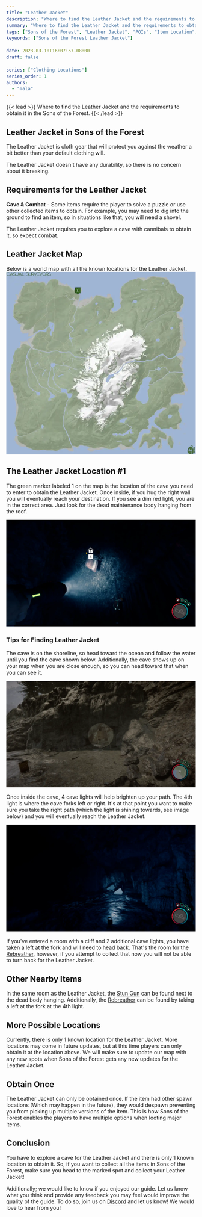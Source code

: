 ```yaml
---
title: "Leather Jacket"
description: "Where to find the Leather Jacket and the requirements to obtain it in the Sons of the Forest."
summary: "Where to find the Leather Jacket and the requirements to obtain it. Click here to learn more about it!"
tags: ["Sons of the Forest", "Leather Jacket", "POIs", "Item Location", "Map"]
keywords: ["Sons of the Forest Leather Jacket"]

date: 2023-03-10T16:07:57-08:00
draft: false

series: ["Clothing Locations"]
series_order: 1
authors:
  - "mala"
---
```


{{< lead >}}
Where to find the Leather Jacket and the requirements to obtain it in the Sons of the Forest.
{{< /lead >}}

## Leather Jacket in Sons of the Forest
The Leather Jacket is cloth gear that will protect you against the weather a bit better than your default clothing will. 

The Leather Jacket doesn't have any durability, so there is no concern about it breaking.

## Requirements for the Leather Jacket
**Cave & Combat** - Some items require the player to solve a puzzle or use other collected items to obtain. For example, you may need to dig into the ground to find an item, so in situations like that, you will need a shovel. 

The Leather Jacket requires you to explore a cave with cannibals to obtain it, so expect combat. 

## Leather Jacket Map
Below is a world map with all the known locations for the Leather Jacket.
![Sons of the Forest Leather Jacket Map Location](img/map.webp)

## The Leather Jacket Location #1
The green marker labeled 1 on the map is the location of the cave you need to enter to obtain the Leather Jacket. Once inside, if you hug the right wall you will eventually reach your destination. If you see a dim red light, you are in the correct area. Just look for the dead maintenance body hanging from the roof.

![Sons of the Forest Leather Jacket](featured.webp)

### Tips for Finding Leather Jacket
The cave is on the shoreline, so head toward the ocean and follow the water until you find the cave shown below. Additionally, the cave shows up on your map when you are close enough, so you can head toward that when you can see it. 

![Sons of the Forest Leather Jacket Cave](img/caveentrance.webp)

Once inside the cave, 4 cave lights will help brighten up your path. The 4th light is where the cave forks left or right. It's at that point you want to make sure you take the right path (which the light is shining towards, see image below) and you will eventually reach the Leather Jacket. 

![Sons of the Forest Leather Jacket 4th Light](img/fourthlight.webp)

If you've entered a room with a cliff and 2 additional cave lights, you have taken a left at the fork and will need to head back. That's the room for the [Rebreather](/sons-of-the-forest/guides/rebreather/), however, if you attempt to collect that now you will not be able to turn back for the Leather Jacket.

## Other Nearby Items 
In the same room as the Leather Jacket, the [Stun Gun](/sons-of-the-forest/guides/stun-gun/) can be found next to the dead body hanging. Additionally, the [Rebreather](/sons-of-the-forest/guides/rebreather/) can be found by taking a left at the fork at the 4th light. 

## More Possible Locations
Currently, there is only 1 known location for the Leather Jacket. More locations may come in future updates, but at this time players can only obtain it at the location above.
We will make sure to update our map with any new spots when Sons of the Forest gets any new updates for the Leather Jacket.

## Obtain Once
The Leather Jacket can only be obtained once. If the item had other spawn locations (Which may happen in the future), they would despawn preventing you from picking up multiple versions of the item. This is how Sons of the Forest enables the players to have multiple options when looting major items. 

## Conclusion
You have to explore a cave for the Leather Jacket and there is only 1 known location to obtain it. So, if you want to collect all the items in Sons of the Forest, make sure you head to the marked spot and collect your Leather Jacket!

Additionally; we would like to know if you enjoyed our guide. Let us know what you think and provide any feedback you may feel would improve the quality of the guide. To do so, join us on [Discord](https://discord.gg/ZXp93XsKnN) and let us know! We would love to hear from you! 
